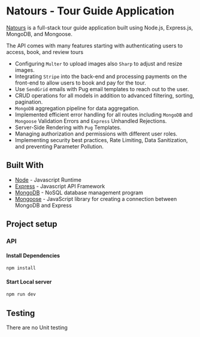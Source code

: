 # Natours - Tour Guide Application

[Natours](https://natours-tour-guide.herokuapp.com/) is a full-stack tour guide application built using Node.js, Express.js, MongoDB, and Mongoose.

The API comes with many features starting with authenticating users to access, book, and review tours

- Configuring `Multer` to upload images also `Sharp` to adjust and resize images.
- Integrating `Stripe` into the back-end and processing payments on the front-end to allow users to book and pay for the tour.
- Use `SendGrid` emails with Pug email templates to reach out to the user.
- CRUD operations for all models in addition to advanced filtering, sorting, pagination.
- `MongoDB` aggregation pipeline for data aggregation.
- Implemented efficient error handling for all routes including `MongoDB` and `Mongoose` Validation Errors and `Express` Unhandled Rejections.
- Server-Side Rendering with `Pug` Templates.
- Managing authorization and permissions with different user roles.
- Implementing security best practices, Rate Limiting, Data Sanitization, and preventing Parameter Pollution.

## Built With

- [Node](https://nodejs.org) - Javascript Runtime
- [Express](https://expressjs.com/) - Javascript API Framework
- [MongoDB](https://mongodb.com/) - NoSQL database management program
- [Mongoose](https://mongoosejs.com/) - JavaScript library for creating a connection between MongoDB and Express

## Project setup

### API

#### Install Dependencies

```bash
npm install
```

#### Start Local server

```bash
npm run dev
```

## Testing

There are no Unit testing

